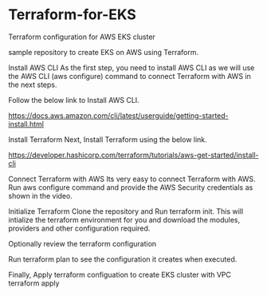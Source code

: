 # Terraform-for-EKS
Terraform configuration for AWS EKS cluster

sample repository to create EKS on AWS using Terraform.

Install AWS CLI
As the first step, you need to install AWS CLI as we will use the AWS CLI (aws configure) command to connect Terraform with AWS in the next steps.

Follow the below link to Install AWS CLI.

https://docs.aws.amazon.com/cli/latest/userguide/getting-started-install.html


Install Terraform
Next, Install Terraform using the below link.

https://developer.hashicorp.com/terraform/tutorials/aws-get-started/install-cli


Connect Terraform with AWS
Its very easy to connect Terraform with AWS.
Run aws configure command and provide the AWS Security credentials as shown in the video.

Initialize Terraform
Clone the repository and Run terraform init. This will intialize the terraform environment for you and download the modules, providers and other configuration required.

Optionally review the terraform configuration

Run terraform plan to see the configuration it creates when executed.

Finally,
Apply terraform configuation to create EKS cluster with VPC
terraform apply
